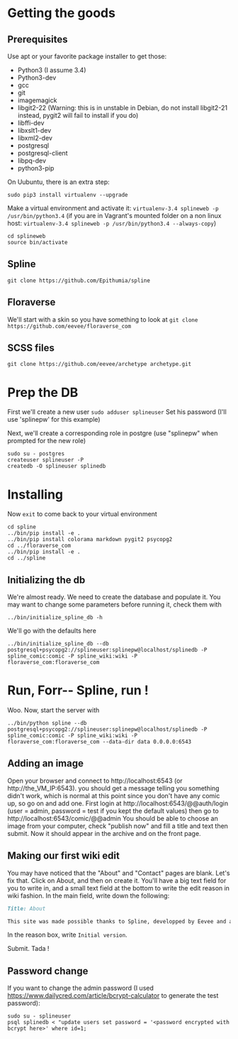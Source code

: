 # Getting the goods

## Prerequisites

Use apt or your favorite package installer to get those:

- Python3 (I assume 3.4)
- Python3-dev
- gcc
- git
- imagemagick
- libgit2-22 (Warning: this is in unstable in Debian, do not install libgit2-21 instead, pygit2 will fail to install if you do)
- libffi-dev
- libxslt1-dev
- libxml2-dev
- postgresql
- postgresql-client
- libpq-dev
- python3-pip

On Uubuntu, there is an extra step:
```
sudo pip3 install virtualenv --upgrade
```

Make a virtual environment and activate it:
```virtualenv-3.4 splineweb -p /usr/bin/python3.4```
(if you are in Vagrant's mounted folder on a non linux host: ```virtualenv-3.4 splineweb -p /usr/bin/python3.4 --always-copy```)
```
cd splineweb
source bin/activate
```

## Spline

```git clone https://github.com/Epithumia/spline```

## Floraverse

We'll start with a skin so you have something to look at
```git clone https://github.com/eevee/floraverse_com```

## SCSS files

```git clone https://github.com/eevee/archetype archetype.git```

# Prep the DB

First we'll create a new user
```sudo adduser splineuser```
Set his password (I'll use 'splinepw' for this example)

Next, we'll create a corresponding role in postgre (use "splinepw" when prompted for the new role)
```
sudo su - postgres
createuser splineuser -P
createdb -O splineuser splinedb
```

# Installing

Now ```exit``` to come back to your virtual environment
```
cd spline
../bin/pip install -e .
../bin/pip install colorama markdown pygit2 psycopg2
cd ../floraverse_com
../bin/pip install -e .
cd ../spline
```

## Initializing the db

We're almost ready. We need to create the database and populate it. You may want to change some parameters before running it, check them with
```
../bin/initialize_spline_db -h
```
We'll go with the defaults here
```
../bin/initialize_spline_db --db postgresql+psycopg2://splineuser:splinepw@localhost/splinedb -P spline_comic:comic -P spline_wiki:wiki -P floraverse_com:floraverse_com
```

# Run, Forr-- Spline, run !

Woo.
Now, start the server with
```
../bin/python spline --db postgresql+psycopg2://splineuser:splinepw@localhost/splinedb -P spline_comic:comic -P spline_wiki:wiki -P floraverse_com:floraverse_com --data-dir data 0.0.0.0:6543
```

## Adding an image

Open your browser and connect to http://localhost:6543 (or http://the_VM_IP:6543). you should get a message telling you something didn't work, which is normal at this point since you don't have any comic up, so go on and add one. First login at http://localhost:6543/@@auth/login (user = admin, password = test if you kept the default values) then go to http://localhost:6543/comic/@@admin
You should be able to choose an image from your computer, check "publish now" and fill a title and text then submit. Now it should appear in the archive and on the front page.

## Making our first wiki edit

You may have noticed that the "About" and "Contact" pages are blank. Let's fix that. Click on About, and then on create it. You'll have a big text field for you to write in, and a small text field at the bottom to write the edit reason in wiki fashion. In the main field, write down the following:
```markdown
Title: About

This site was made possible thanks to Spline, developped by Eevee and avalaible on [Github](https://github.com/eevee/spline).
```
In the reason box, write ```Initial version```.

Submit. Tada !

## Password change
If you want to change the admin password (I used https://www.dailycred.com/article/bcrypt-calculator to generate the test password):
```
sudo su - splineuser
psql splinedb < "update users set password = '<password encrypted with bcrypt here>' where id=1;
```
